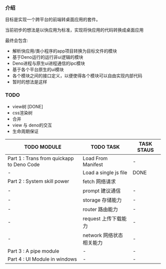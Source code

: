 <!--
 * @Author: kfdykme
--> 

### 介绍

目标是实现一个跨平台的前端转桌面应用的套件。

当前初步的想法是以快应用为标准，实现将快应用的代码转换成桌面应用

最终会包含:
- 解析快应用/类小程序的app项目转换为目标文件的模块
- 基于Deno运行的运行非ui逻辑的模块
- Deno进程与原生ui进程通信的ipc模块
- 基于各个平台原生的ui模块
- 各个模块之间的接口定义，以便使得各个模块可以自由实现内部代码
- 暂时的想法是这样




### TODO

- view树 [DONE]
- css渲染树
- 合并
- view 与 deno的交互
- 生命周期保证

TODO MODULE | TODO TASK | TASK STAUS 
--- | --- | --- | 
Part 1 : Trans from quickapp to Deno Code | Load From Manifest | -
 |-  | Load a single js file | DONE
Part 2 : System skill power   | fetch  网络请求|
 |- | prompt  建议通信 | -
 |- | storage 存储能力 | -
 |- | router 路由能力 | - 
 |- | request 上传下载能力 | - 
 |- | network 网络状态相关能力 | -
Part 3 : A pipe module | - | -
Part 4 : UI Module in windows | - | -